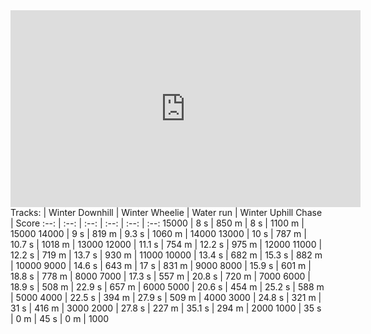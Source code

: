 <iframe width="560" height="315" src="https://www.youtube.com/embed/am_iGscCgCA?si=8HadriJx--EeT4MH&start=253" title="YouTube video player" frameborder="0" allow="accelerometer; autoplay; clipboard-write; encrypted-media; gyroscope; picture-in-picture; web-share" referrerpolicy="strict-origin-when-cross-origin" allowfullscreen></iframe>  
Tracks: | Winter Downhill | Winter Wheelie | Water run | Winter Uphill Chase | Score  
:--: | :--: | :--: | :--: | :--:  | :--:   
15000 | 8 s | 850 m | 8 s | 1100 m | 15000  
14000 | 9 s | 819 m | 9.3 s | 1060 m | 14000  
13000 | 10 s | 787 m | 10.7 s | 1018 m | 13000  
12000 | 11.1 s | 754 m | 12.2 s | 975 m | 12000  
11000 | 12.2 s | 719 m | 13.7 s | 930 m | 11000  
10000 | 13.4 s | 682 m | 15.3 s | 882 m | 10000  
9000 | 14.6 s | 643 m | 17 s | 831 m | 9000  
8000 | 15.9 s | 601 m | 18.8 s | 778 m | 8000  
7000 | 17.3 s | 557 m | 20.8 s | 720 m | 7000  
6000 | 18.9 s | 508 m | 22.9 s | 657 m | 6000  
5000 | 20.6 s | 454 m | 25.2 s | 588 m | 5000  
4000 | 22.5 s | 394 m | 27.9 s | 509 m | 4000  
3000 | 24.8 s | 321 m | 31 s | 416 m | 3000  
2000 | 27.8 s | 227 m | 35.1 s | 294 m | 2000  
1000 | 35 s | 0 m | 45 s | 0 m | 1000  
